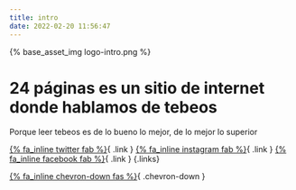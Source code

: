 ```yaml
---
title: intro
date: 2022-02-20 11:56:47
---
```


{% base_asset_img logo-intro.png %}

# 24 páginas es un sitio de internet donde hablamos de tebeos

Porque leer tebeos es de lo bueno lo mejor, de lo mejor lo superior

[{% fa_inline twitter fab %}](https://twitter.com/24paginas){ .link }
[{% fa_inline instagram fab %}](https://instagram.com/24paginas){ .link }
[{% fa_inline facebook fab %}](https://www.facebook.com/24paginas){ .link } {.links}


[{% fa_inline chevron-down fas %}](https://twitter.com/24paginas){ .chevron-down }
